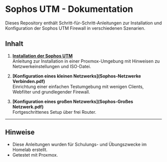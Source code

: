 # Sophos UTM - Dokumentation

Dieses Repository enthält Schritt-für-Schritt-Anleitungen zur Installation und Konfiguration der Sophos UTM Firewall in verschiedenen Szenarien.

## Inhalt

1. **[Installation der Sophos UTM](Sophos-Installation.pdf)**  
   Anleitung zur Installation in einer Proxmox-Umgebung mit Hinweisen zu Netzwerkeinstellungen und ISO-Datei.

2. **[Konfiguration eines kleinen Netzwerks](Sophos-Netzwerke Verbinden.pdf)**  
   Einrichtung einer einfachen Testumgebung mit wenigen Clients, Webfilter und grundlegender Firewall.

3. **[Konfiguration eines großen Netzwerks](Sophos-Großes Netzwerk.pdf)**  
   Fortgeschrittenes Setup über frei Router. 

---

## Hinweise

- Diese Anleitungen wurden für Schulungs- und Übungszwecke im Homelab erstellt.
- Getestet mit Proxmox.
